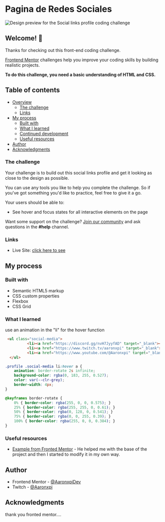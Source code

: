 # Pagina de Redes Sociales

![Design preview for the Social links profile coding challenge](./preview.jpg)

## Welcome! 👋

Thanks for checking out this front-end coding challenge.

[Frontend Mentor](https://www.frontendmentor.io) challenges help you improve your coding skills by building realistic projects.

**To do this challenge, you need a basic understanding of HTML and CSS.**
## Table of contents

- [Overview](#overview)
  - [The challenge](#the-challenge)
  - [Links](#links)
- [My process](#my-process)
  - [Built with](#built-with)
  - [What I learned](#what-i-learned)
  - [Continued development](#continued-development)
  - [Useful resources](#useful-resources)
- [Author](#author)
- [Acknowledgments](#acknowledgments)


### The challenge

Your challenge is to build out this social links profile and get it looking as close to the design as possible.

You can use any tools you like to help you complete the challenge. So if you've got something you'd like to practice, feel free to give it a go.

Your users should be able to: 

- See hover and focus states for all interactive elements on the page

Want some support on the challenge? [Join our community](https://www.frontendmentor.io/community) and ask questions in the **#help** channel.

### Links

- Live Site: [click here to see](https://xpilinks.netlify.app/)

## My process

### Built with

- Semantic HTML5 markup
- CSS custom properties
- Flexbox
- CSS Grid

### What I learned

use an animation in the "li" for the hover function

```html
 <ul class="social-media">
          <li><a href="https://discord.gg/nvH7JyyfAD" target="_blank"><img src="assets/images/discord-logo.svg" alt="discord">Discord</a></li>
          <li><a href="https://www.twitch.tv/aaronxpi" target="_blank"><img src="assets/images/twitch-logo.svg" alt="Twitch">Twitch</a></li>
          <li><a href="https://www.youtube.com/@Aaronxpi" target="_blank"><img src="assets/images/youtube.svg" alt="Youtube">Youtube</a></li>
  </ul>
```
```css
.profile .social-media li:hover a { 
    animation: border-rotate 2s infinite;
    background-color: rgba(0, 183, 255, 0.527);
    color: var(--clr-grey);
    border-width: 4px;
}
```
```css
@keyframes border-rotate { 
    0% { border-color: rgba(255, 0, 0, 0.575); } 
    25% { border-color: rgba(255, 255, 0, 0.61); } 
    50% { border-color: rgba(0, 128, 0, 0.541); } 
    75% { border-color: rgba(0, 0, 255, 0.39); } 
    100% { border-color: rgba(255, 0, 0, 0.384); } 
}
```

### Useful resources

- [Example from Fronted Mentor](https://www.frontendmentor.io/challenges/social-links-profile-UG32l9m6dQ) - He helped me with the base of the project and then I started to modify it in my own way.

## Author

- Frontend Mentor - [@AaronxpiDev](https://www.frontendmentor.io/profile/AaronxpiDev)
- Twitch - [@Aaronxpi](https://www.twitch.com/aaronxpi)

## Acknowledgments

thank you fronted mentor....
